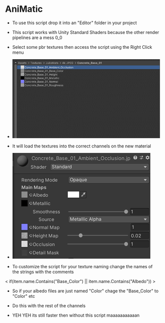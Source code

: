 # AniMatic

* To use this script drop it into an "Editor" folder in your project
* This script works with Unity Standard Shaders because the other render pipelines are a mess 0_0

* Select some pbr textures then access the script using the Right Click menu
* ![](https://github.com/mdotstrange/AniMatic/raw/main/AutoMat.gif)

* It will load the textures into the correct channels on the new material
* ![](https://github.com/mdotstrange/AniMatic/raw/main/CTUEWA5.png)

* To customize the script for your texture naming change the names of the strings with the comments

<  if(item.name.Contains("Base_Color") || item.name.Contains("Albedo")) >

* So if your albedo files are just named "Color" chage the "Base_Color" to "Color" etc
* Do this with the rest of the channels

* YEH YEH its still faster then without this script maaaaaaaaaaan
     
         
